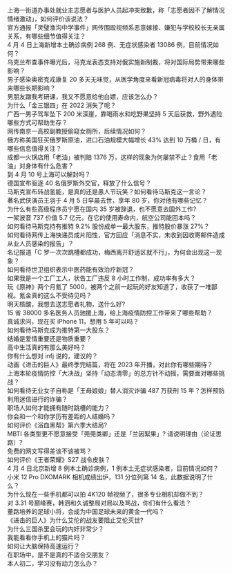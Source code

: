 上海一街道办事处就业主志愿者与医护人员起冲突致歉，称「志愿者因不了解情况情绪激动」，如何评价该说法？  
官方通报「灵璧渔沟中学事件」网传围殴视频系恶意嫁接、嫌犯与学校校长无亲属关系，有哪些细节值得关注？  
4 月 4 日上海新增本土确诊病例 268 例、无症状感染者 13086 例，目前情况如何？  
乌克兰布查事件曝光后，马克龙表态支持对俄实施新制裁，将对国际局势带来哪些影响？  
男子感染奥密克戎康复 20 多天无味觉，从医学角度来看新冠病毒将对人的身体带来哪些长期影响？  
男朋友蹭我考研课，我又不愿意给他白嫖，应该怎么办？  
为什么「金三银四」在 2022 消失了呢？  
广西一男子驾车坠下 200 米深崖，靠喝雨水和吃野果坚持 5 天后获救，野外遇险哪些方式可帮助生存？  
网传南京一高校副教授偷窥女厕所，后续情况如何？  
俄方称美国狂买俄罗斯原油，进口石油规模大幅增长 43% 达到 10 万桶 / 日，有哪些信息值得关注？  
成都一火锅店用「老油」被判赔 1376 万，这样的现象为何屡禁不止？食用「老油」对身体有什么危害？  
到 4 月 10 号上海可以解封吗？  
德国宣布驱逐 40 名俄罗斯外交官，释放了什么信号？  
马斯克宣布转战氢能，是真的还是愚人节玩笑？如何看待马斯克这一言论？  
著名武侠演员王羽于 4 月 5 日早晨去世，享年 80 岁，你对他有哪些记忆？  
为什么有些高级程序员宁愿在国内 35 岁被辞退，也不愿意去国外工作?  
一架波音 737 价值 5.7 亿元，在它的使用寿命内，航空公司能回本吗？  
如何看待马斯克持有推特 9.2% 股份成单一最大股东，推特股价暴涨 27%？  
如何看待网传上海快递员成片阳性，官方回应「消息不实，未收到因收寄邮件造成从业人员感染的报告」？  
名记报道「C 罗一次次跳槽都成功，梅西离开舒适区就不行」，为何会出现这一现象？  
如何看待世卫组织表示中医药能有效治疗新冠？  
如果我是一个工厂工人，状告工厂违反 8 小时工作制，成功率有多大？  
玩《原神》两个月氪了 5000，被两个之前一起玩的好友知道了，收获了一堆鄙视。氪金真的这么不受待见吗？  
明天核酸，我想去送志愿者礼物，送什么好?  
15 省 38000 多名医务人员驰援上海，给上海疫情防控工作带来了哪些帮助？  
真诚求问，现在买 iPhone 11，想用 5 年可以吗？  
如何看待马斯克成为推特第一大股东？  
结婚是爱情重要还是物质重要？  
高中生活真的有那么美好吗？  
你有什么想对 infj 说的，建议的？  
动画《进击的巨人》最终季完结篇，将在 2023 年开播，对此你有哪些期待？  
上海本轮疫情防控「大决战」坚持「动态清零」的总方针不动摇，需要面对哪些挑战？  
如何看待无业女子自称是「王母娘娘」替人消灾诈骗 487 万获刑 15 年？怎样预防利用迷信进行的诈骗？  
职场人如何才能拥有随时跳槽的能力？  
你会和一个和你学历有差距的人结婚吗？  
如何评价《浴血黑帮》第六季大结局?  
MBTI 各类型更不愿意接受「莞莞类卿」还是「兰因絮果」? 请说明理由（论证思路）?  
免费的网文写得差该不该被骂？  
如何评价《王者荣耀》S27 战令皮肤？  
4 月 4 日北京新增 8 例本土确诊病例，1 例本土无症状感染者，目前情况如何？  
小米 12 Pro DXOMARK 相机成绩出炉，131 分位列第 14 名，此数据说明了什么？  
为什么现在一些手机都可以拍 4K120 帧视频了，很多专业相机却做不到？  
对 3.31 号巅峰赛，韩涵和久诚整局对局以及骂战，你们有什么看法？  
董路培养的足球小将，会成为中国足球未来的黄金一代吗？  
《进击的巨人》为什么艾伦的战友要阻止艾伦灭世?  
为什么三国杀里会玩的内奸非常少？  
我能看看你手机上的猫片吗？  
如何让大脑保持高速运行？  
在职场中，是不是真的不适合交朋友？  
本人初二，学习没有动力怎么办？  
